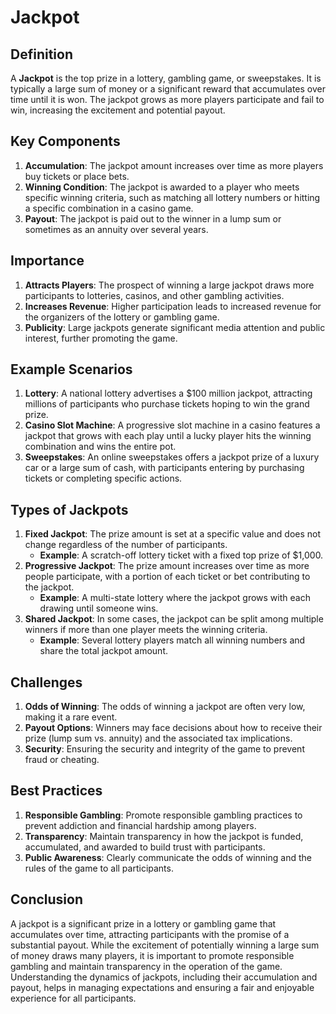 # Jackpot

## Definition
A **Jackpot** is the top prize in a lottery, gambling game, or sweepstakes. It is typically a large sum of money or a significant reward that accumulates over time until it is won. The jackpot grows as more players participate and fail to win, increasing the excitement and potential payout.

## Key Components
1. **Accumulation**: The jackpot amount increases over time as more players buy tickets or place bets.
2. **Winning Condition**: The jackpot is awarded to a player who meets specific winning criteria, such as matching all lottery numbers or hitting a specific combination in a casino game.
3. **Payout**: The jackpot is paid out to the winner in a lump sum or sometimes as an annuity over several years.

## Importance
1. **Attracts Players**: The prospect of winning a large jackpot draws more participants to lotteries, casinos, and other gambling activities.
2. **Increases Revenue**: Higher participation leads to increased revenue for the organizers of the lottery or gambling game.
3. **Publicity**: Large jackpots generate significant media attention and public interest, further promoting the game.

## Example Scenarios
1. **Lottery**: A national lottery advertises a $100 million jackpot, attracting millions of participants who purchase tickets hoping to win the grand prize.
2. **Casino Slot Machine**: A progressive slot machine in a casino features a jackpot that grows with each play until a lucky player hits the winning combination and wins the entire pot.
3. **Sweepstakes**: An online sweepstakes offers a jackpot prize of a luxury car or a large sum of cash, with participants entering by purchasing tickets or completing specific actions.

## Types of Jackpots
1. **Fixed Jackpot**: The prize amount is set at a specific value and does not change regardless of the number of participants.
   - **Example**: A scratch-off lottery ticket with a fixed top prize of $1,000.
2. **Progressive Jackpot**: The prize amount increases over time as more people participate, with a portion of each ticket or bet contributing to the jackpot.
   - **Example**: A multi-state lottery where the jackpot grows with each drawing until someone wins.
3. **Shared Jackpot**: In some cases, the jackpot can be split among multiple winners if more than one player meets the winning criteria.
   - **Example**: Several lottery players match all winning numbers and share the total jackpot amount.

## Challenges
1. **Odds of Winning**: The odds of winning a jackpot are often very low, making it a rare event.
2. **Payout Options**: Winners may face decisions about how to receive their prize (lump sum vs. annuity) and the associated tax implications.
3. **Security**: Ensuring the security and integrity of the game to prevent fraud or cheating.

## Best Practices
1. **Responsible Gambling**: Promote responsible gambling practices to prevent addiction and financial hardship among players.
2. **Transparency**: Maintain transparency in how the jackpot is funded, accumulated, and awarded to build trust with participants.
3. **Public Awareness**: Clearly communicate the odds of winning and the rules of the game to all participants.

## Conclusion
A jackpot is a significant prize in a lottery or gambling game that accumulates over time, attracting participants with the promise of a substantial payout. While the excitement of potentially winning a large sum of money draws many players, it is important to promote responsible gambling and maintain transparency in the operation of the game. Understanding the dynamics of jackpots, including their accumulation and payout, helps in managing expectations and ensuring a fair and enjoyable experience for all participants.

